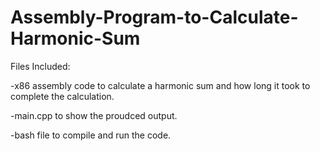 # Assembly-Program-to-Calculate-Harmonic-Sum

Files Included:

-x86 assembly code to calculate a harmonic sum and how long it took to complete the calculation.

-main.cpp to show the proudced output.

-bash file to compile and run the code.
